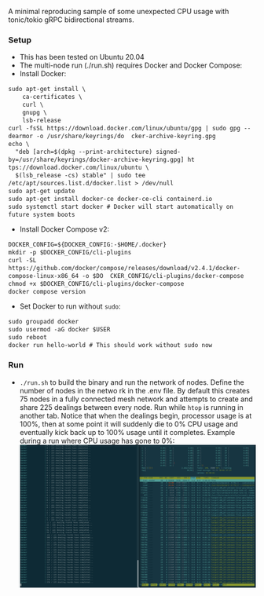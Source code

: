 A minimal reproducing sample of some unexpected CPU usage with tonic/tokio gRPC bidirectional streams.

### Setup
- This has been tested on Ubuntu 20.04
- The multi-node run (./run.sh) requires Docker and Docker Compose:
- Install Docker:
```
sudo apt-get install \
    ca-certificates \
    curl \
    gnupg \
    lsb-release
curl -fsSL https://download.docker.com/linux/ubuntu/gpg | sudo gpg --dearmor -o /usr/share/keyrings/do  cker-archive-keyring.gpg
echo \
  "deb [arch=$(dpkg --print-architecture) signed-by=/usr/share/keyrings/docker-archive-keyring.gpg] ht  tps://download.docker.com/linux/ubuntu \
  $(lsb_release -cs) stable" | sudo tee /etc/apt/sources.list.d/docker.list > /dev/null
sudo apt-get update
sudo apt-get install docker-ce docker-ce-cli containerd.io
sudo systemctl start docker # Docker will start automatically on future system boots
```
- Install Docker Compose v2:
```
DOCKER_CONFIG=${DOCKER_CONFIG:-$HOME/.docker}
mkdir -p $DOCKER_CONFIG/cli-plugins
curl -SL https://github.com/docker/compose/releases/download/v2.4.1/docker-compose-linux-x86_64 -o $DO  CKER_CONFIG/cli-plugins/docker-compose
chmod +x $DOCKER_CONFIG/cli-plugins/docker-compose
docker compose version
```
- Set Docker to run without `sudo`:
```
sudo groupadd docker
sudo usermod -aG docker $USER
sudo reboot
docker run hello-world # This should work without sudo now
```

### Run
- `./run.sh` to build the binary and run the network of nodes. Define the number of nodes in the netwo  rk in the .env file. By default this creates 75 nodes in a fully connected mesh network and attempts to create and share 225 dealings between every node. Run while `htop` is running in another tab. Notice that when the dealings begin, processor usage is at 100%, then at some point it will suddenly die to 0% CPU usage and eventually kick back up to 100% usage until it completes. Example during a run where CPU usage has gone to 0%:
![no-cpu-example](example.png)
